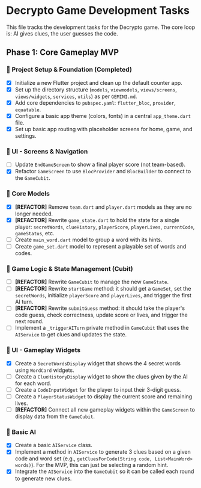 # Decrypto Game Development Tasks

This file tracks the development tasks for the Decrypto game. The core loop is: AI gives clues, the user guesses the code.

## Phase 1: Core Gameplay MVP

### 🚀 Project Setup & Foundation (Completed)
- [x] Initialize a new Flutter project and clean up the default counter app.
- [x] Set up the directory structure (`models`, `viewmodels`, `views/screens`, `views/widgets`, `services`, `utils`) as per `GEMINI.md`.
- [x] Add core dependencies to `pubspec.yaml`: `flutter_bloc`, `provider`, `equatable`.
- [x] Configure a basic app theme (colors, fonts) in a central `app_theme.dart` file.
- [x] Set up basic app routing with placeholder screens for home, game, and settings.

### 🎨 UI - Screens & Navigation
- [ ] Update `EndGameScreen` to show a final player score (not team-based).
- [x] Refactor `GameScreen` to use `BlocProvider` and `BlocBuilder` to connect to the `GameCubit`.

### 🧱 Core Models
- [x] **[REFACTOR]** Remove `team.dart` and `player.dart` models as they are no longer needed.
- [x] **[REFACTOR]** Rewrite `game_state.dart` to hold the state for a single player: `secretWords`, `clueHistory`, `playerScore`, `playerLives`, `currentCode`, `gameStatus`, etc.
- [ ] Create `main_word.dart` model to group a word with its hints.
- [ ] Create `game_set.dart` model to represent a playable set of words and codes.

### 🧠 Game Logic & State Management (Cubit)
- [ ] **[REFACTOR]** Rewrite `GameCubit` to manage the new `GameState`.
- [ ] **[REFACTOR]** Rewrite `startGame` method: it should get a `GameSet`, set the `secretWords`, initialize `playerScore` and `playerLives`, and trigger the first AI turn.
- [ ] **[REFACTOR]** Rewrite `submitGuess` method: it should take the player's code guess, check correctness, update score or lives, and trigger the next round.
- [ ] Implement a `_triggerAITurn` private method in `GameCubit` that uses the `AIService` to get clues and updates the state.

### 🧩 UI - Gameplay Widgets
- [x] Create a `SecretWordsDisplay` widget that shows the 4 secret words using `WordCard` widgets.
- [ ] Create a `ClueHistoryDisplay` widget to show the clues given by the AI for each word.
- [ ] Create a `CodeInputWidget` for the player to input their 3-digit guess.
- [ ] Create a `PlayerStatusWidget` to display the current score and remaining lives.
- [ ] **[REFACTOR]** Connect all new gameplay widgets within the `GameScreen` to display data from the `GameCubit`.

### 🤖 Basic AI
- [x] Create a basic `AIService` class.
- [x] Implement a method in `AIService` to generate 3 clues based on a given code and word set (e.g., `getCluesForCode(String code, List<MainWord> words)`). For the MVP, this can just be selecting a random hint.
- [x] Integrate the `AIService` into the `GameCubit` so it can be called each round to generate new clues.